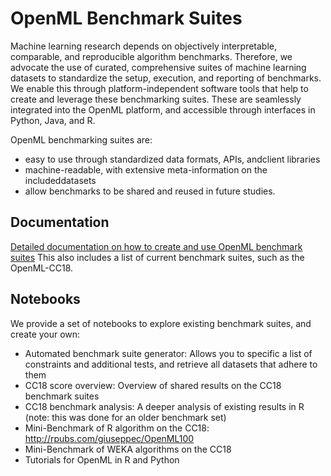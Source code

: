 # OpenML Benchmark Suites
Machine learning research depends on objectively interpretable, comparable, and reproducible algorithm benchmarks. Therefore, we advocate the use of curated, comprehensive suites of machine learning datasets to standardize the setup, execution, and reporting of benchmarks.  We enable this through platform-independent software tools that help to create and leverage these benchmarking suites. These are seamlessly integrated into the OpenML platform, and accessible through interfaces in Python, Java, and R. 

OpenML benchmarking suites are:  
- easy to use through standardized data formats, APIs, andclient libraries  
- machine-readable, with extensive meta-information on the includeddatasets  
- allow benchmarks to be shared and reused in future studies. 

## Documentation
[Detailed documentation on how to create and use OpenML benchmark suites](https://docs.openml.org/benchmark)
This also includes a list of current benchmark suites, such as the OpenML-CC18.

## Notebooks
We provide a set of notebooks to explore existing benchmark suites, and create your own:  
- Automated benchmark suite generator: Allows you to specific a list of constraints and additional tests, and retrieve all datasets that adhere to them
- CC18 score overview: Overview of shared results on the CC18 benchmark suites
- CC18 benchmark analysis: A deeper analysis of existing results in R (note: this was done for an older benchmark set) 
- Mini-Benchmark of R algorithm on the CC18: http://rpubs.com/giuseppec/OpenML100
- Mini-Benchmark of WEKA algorithms on the CC18
- Tutorials for OpenML in R and Python

